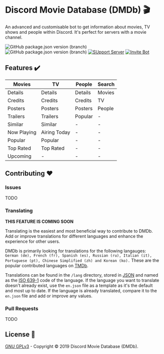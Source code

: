 # Discord Movie Database (DMDb) 🎬
An advanced and customisable bot to get information about movies, TV shows and people within
Discord. It's perfect for servers with a movie channel.

![GitHub package.json version (branch)](https://img.shields.io/github/package-json/v/discord-movie-database/DMDb/master?label=Prod%20Version&style=flat-square)
![GitHub package.json version (branch)](https://img.shields.io/github/package-json/v/discord-movie-database/DMDb/dev?label=Dev%20Version&style=flat-square)
[![SUpport Server](https://img.shields.io/discord/394643227770093568?label=Support%20Server&style=flat-square)](https://bit.ly/2kYFRPh)
[![Invite Bot](https://img.shields.io/badge/Invite%20Bot-DMDb-E6B91E?style=flat-square)](https://bit.ly/2PXWYLR)

## Features ✔️

| Movies         | TV             | People         | Search         |
| -------------- | -------------- | -------------- | -------------- |
| Details        | Details        | Details        | Movies         |
| Credits        | Credits        | Credits        | TV             |
| Posters        | Posters        | Posters        | People         |
| Trailers       | Trailers       | Popular        | -              |
| Similar        | Similar        | -              | -              |
| Now Playing    | Airing Today   | -              | -              |
| Popular        | Popular        | -              | -              |
| Top Rated      | Top Rated      | -              | -              |
| Upcoming       | -              | -              | -              |

## Contributing ❤️

### Issues

TODO

### Translating

**THIS FEATURE IS COMING SOON**

Translating is the easiest and most beneficial way to contribute to DMDb. Add or improve
translations for different languages and enhance the experience for other users.

DMDb is primarily looking for translations for the following langauges: `German (de), French (fr),
Spanish (es), Russian (ru), Italian (it), Portuguese (pt), Chinese Simplified (zh) and Korean (ko).`
These are the popular contributed languages on [TMDb](https://www.themoviedb.org/contribute).

Translations can be found in the `/lang` directory, stored in [JSON](https://www.json.org/) and
named as the [ISO 639-1](https://en.wikipedia.org/wiki/ISO_639-1) code of the language. If the
language you want to translate doesn't already exist, use the `en.json` file as a template as it's
the default and most up to date. If the language is already translated, compare it to the `en.json`
file and add or improve any values.

### Pull Requests

TODO

## License 📄

[GNU GPLv3](https://github.com/discord-movie-database/DMDb/blob/v2/LICENSE.md) - Copyright © 2019 Discord
Movie Database (DMDb).
